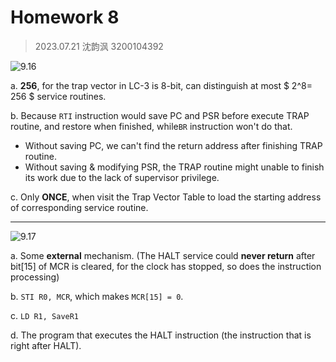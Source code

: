 # Homework 8

> 2023.07.21 沈韵沨 3200104392

![9.16](/Users/shen/Desktop/9.16.png)

a. **256**, for the trap vector in LC-3 is 8-bit, can distinguish at most $ 2^8= 256 $ service routines.

b. Because `RTI` instruction would save PC and PSR before execute TRAP routine, and restore  when finished, while`BR` instruction won't do that.

- Without saving PC, we can't find the return address after finishing TRAP routine.
- Without saving & modifying PSR, the TRAP routine might unable to finish its work due to the lack of supervisor privilege.

c. Only **ONCE**, when visit the Trap Vector Table to load the starting address of corresponding service routine.

---

![9.17](/Users/shen/Desktop/9.17.png)

a. Some **external** mechanism. (The HALT service could **never return** after bit[15] of MCR is cleared, for the clock has stopped, so does the instruction processing)

b. `STI R0, MCR`, which makes `MCR[15] = 0`.

c. `LD R1, SaveR1`

d. The program that executes the HALT instruction (the instruction that is right after HALT).